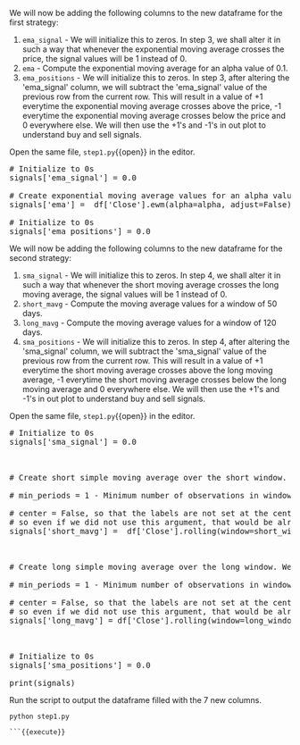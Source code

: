 We will now be adding the following columns to the new dataframe for the first strategy:

1. `ema_signal` - We will initialize this to zeros. In step 3, we shall alter it in such a way that whenever the exponential moving average crosses the price, the signal values will be 1 instead of 0.
2. `ema` - Compute the exponential moving average for an alpha value of 0.1.
3. `ema_positions` - We will initialize this to zeros. In step 3, after altering the 'ema_signal' column, we will subtract the 'ema_signal' value of the previous row from the current row. This will result in a value of +1 everytime the exponential moving average crosses above the price, -1 everytime the exponential moving average crosses below the price and 0 everywhere else. We will then use the +1's and -1's in out plot to understand buy and sell signals.

Open the same file, `step1.py`{{open}}  in the editor.

<pre class="file" data-filename="step1.py" data-target="append">
# Initialize to 0s
signals['ema_signal'] = 0.0

# Create exponential moving average values for an alpha value
signals['ema'] =  df['Close'].ewm(alpha=alpha, adjust=False).mean()

# Initialize to 0s
signals['ema_positions'] = 0.0
</pre>

We will now be adding the following columns to the new dataframe for the second strategy:

1. `sma_signal` - We will initialize this to zeros. In step 4, we shall alter it in such a way that whenever the short moving average crosses the long moving average, the signal values will be 1 instead of 0.
2. `short_mavg` - Compute the moving average values for a window of 50 days.
3. `long_mavg` - Compute the moving average values for a window of 120 days.
4. `sma_positions` - We will initialize this to zeros. In step 4, after altering the 'sma_signal' column, we will subtract the 'sma_signal' value of the previous row from the current row. This will result in a value of +1 everytime the short moving average crosses above the long moving average, -1 everytime the short moving average crosses below the long moving average and 0 everywhere else. We will then use the +1's and -1's in out plot to understand buy and sell signals.

Open the same file, `step1.py`{{open}}  in the editor.

<pre class="file" data-filename="step1.py" data-target="append">
# Initialize to 0s
signals['sma_signal'] = 0.0



# Create short simple moving average over the short window. We use the following arguments for the 'rolling' method

# min_periods = 1 - Minimum number of observations in window required to have a value (otherwise result is NA).  

# center = False, so that the labels are not set at the center of the window (default value is actually False, 
# so even if we did not use this argument, that would be alright).   
signals['short_mavg'] =  df['Close'].rolling(window=short_window, min_periods=1, center=False).mean()



# Create long simple moving average over the long window. We use the following arguments for the 'rolling' method

# min_periods = 1 - Minimum number of observations in window required to have a value (otherwise result is NA).  

# center = False, so that the labels are not set at the center of the window (default value is actually False, 
# so even if we did not use this argument, that would be alright).  
signals['long_mavg'] = df['Close'].rolling(window=long_window, min_periods=1, center=False).mean()



# Initialize to 0s
signals['sma_positions'] = 0.0

print(signals)
</pre>


Run the script to output the dataframe filled with the 7 new columns.

```
python step1.py

```{{execute}}